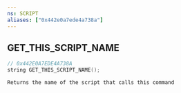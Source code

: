 ```yaml
---
ns: SCRIPT
aliases: ["0x442e0a7ede4a738a"]
---
```

## GET_THIS_SCRIPT_NAME

```c
// 0x442E0A7EDE4A738A
string GET_THIS_SCRIPT_NAME();
```

```
Returns the name of the script that calls this command
```
